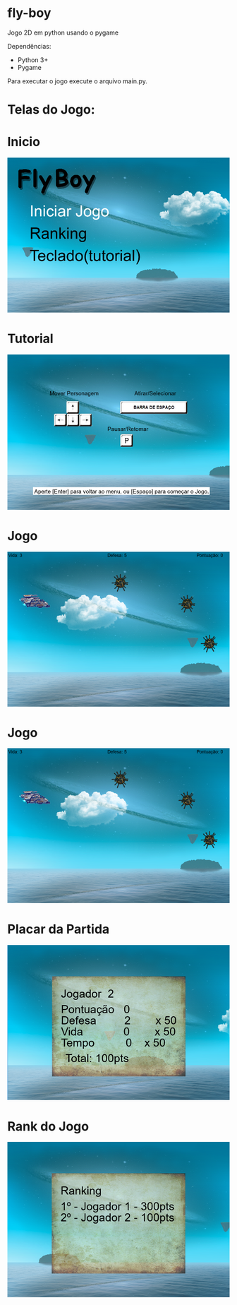 # fly-boy
Jogo 2D em python usando o pygame

Dependências:

<ul>
<li>Python 3+</li>
<li>Pygame</li>
</ul>
Para executar o jogo execute o arquivo main.py.

# Telas do Jogo:

# Inicio
![alt text](https://github.com/henrikots/fly-boy/blob/master/img/readme/inicio.PNG)

# Tutorial
![alt text](https://github.com/henrikots/fly-boy/blob/master/img/readme/tutorial.PNG)

# Jogo
![alt text](https://github.com/henrikots/fly-boy/blob/master/img/readme/jogo.PNG)

# Jogo
![alt text](https://github.com/henrikots/fly-boy/blob/master/img/readme/jogo.PNG)

# Placar da Partida
![alt text](https://github.com/henrikots/fly-boy/blob/master/img/readme/placar.PNG)


# Rank do Jogo
![alt text](https://github.com/henrikots/fly-boy/blob/master/img/readme/rank.PNG)
